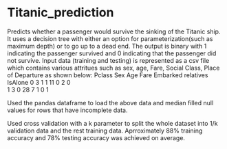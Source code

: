 # Titanic_prediction
Predicts whether a passenger would survive the sinking of the Titanic ship. It uses a decision tree with either an option for parameterization(such as maximum depth) or to go up to a dead end.
The output is binary with 1 indicating the passenger survived and 0 indicating that the passenger did not survive. 
Input data (training and testing) is represented as a csv file which contains various attritues such as sex, age, Fare, Social Class, Place of Departure as shown below:
  Pclass	Sex	Age	Fare	Embarked	relatives	IsAlone	
0	 3	     1	  1	 11	    0	        2	        0	        
1	 3	     0	 28	 7	    1	        0	        1	

Used the pandas dataframe to load the above data and median filled null values for rows that have incomplete data. 

Used cross validation with a k parameter to split the whole dataset into 1/k validation data and the rest training data. Aprroximately 88% training accuracy and 78% testing accuracy was achieved on average. 



